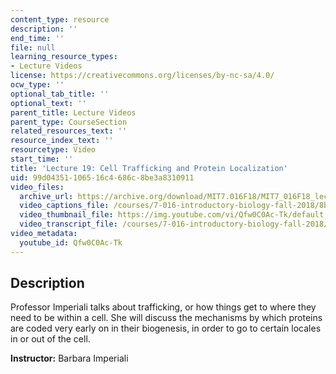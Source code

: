 ```yaml
---
content_type: resource
description: ''
end_time: ''
file: null
learning_resource_types:
- Lecture Videos
license: https://creativecommons.org/licenses/by-nc-sa/4.0/
ocw_type: ''
optional_tab_title: ''
optional_text: ''
parent_title: Lecture Videos
parent_type: CourseSection
related_resources_text: ''
resource_index_text: ''
resourcetype: Video
start_time: ''
title: 'Lecture 19: Cell Trafficking and Protein Localization'
uid: 99d04351-1065-16c4-686c-8be3a8310911
video_files:
  archive_url: https://archive.org/download/MIT7.016F18/MIT7_016F18_lec19_300k.mp4
  video_captions_file: /courses/7-016-introductory-biology-fall-2018/8b057d50990a5b0ea6007af1a160df51_Qfw0C0Ac-Tk.vtt
  video_thumbnail_file: https://img.youtube.com/vi/Qfw0C0Ac-Tk/default.jpg
  video_transcript_file: /courses/7-016-introductory-biology-fall-2018/85e7eeef9390b51fbae23ffe2cae93da_Qfw0C0Ac-Tk.pdf
video_metadata:
  youtube_id: Qfw0C0Ac-Tk
---
```


Description
-----------

Professor Imperiali talks about trafficking, or how things get to where they need to be within a cell. She will discuss the mechanisms by which proteins are coded very early on in their biogenesis, in order to go to certain locales in or out of the cell.

**Instructor:** Barbara Imperiali


